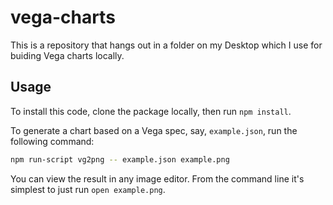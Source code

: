 # vega-charts

This is a repository that hangs out in a folder on my Desktop which I use for buiding Vega charts locally.

## Usage

To install this code, clone the package locally, then run `npm install`.

To generate a chart based on a Vega spec, say, `example.json`, run the following command:

```bash
npm run-script vg2png -- example.json example.png
```

You can view the result in any image editor. From the command line it's simplest to just run `open example.png`.
